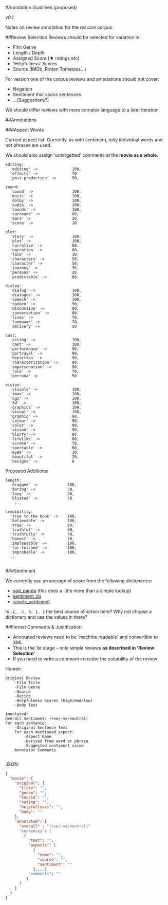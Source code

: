 #Annotation Guidlines (proposed)

*v0.1*

Notes on review annotation for the *rescore* corpus.

##Review Selection
Reviews should be selected for variation in:

* Film Genre
* Length / Depth
* Assigned Score (★ ratings etc)
* 'Helpfulness' Scores
* Source (IMDb, Rotten Tomatoes...)

For version one of the corpus reviews and annotations should not cover:

* Negation
* Sentiment that spans sentences
* ...(Suggestions?)

We should differ reviews with more complex language to a later iteration.

##Annotations

###Aspect Words

Current aspect list. Currently, as with sentiment, only individual words and not phrases are used.

We should also assign 'untargetted' comments at the **movie as a whole.**

```
editing:
  'editing' ->               100,
  'effects' ->               70
  'post production' ->       50,
  
sound:
  'sound' ->                 100,
  'music' ->                 100,
  'dolby' ->                 100,
  'audio' ->                 100,
  'sounds' ->                100,
  'surround' ->              80,
  'ears' ->                  20,
  'score' ->                 10
  
plot:
  'story' ->                 100,
  'plot' ->                  100,
  'narrative' ->             80,
  'narration' ->             80,
  'tale' ->                  30,
  'characters' ->            50,
  'character' ->             50,
  'journey' ->               30,
  'persona' ->               20
  'predictable' ->           80,
  
dialog:
  'dialog' ->                100,
  'dialogue' ->              100,
  'speech' ->                100,
  'spoken' ->                90,
  'discussion' ->            80,
  'conversation' ->          80,
  'lines' ->                 70,
  'language' ->              70,
  'delivery' ->              50
  
cast:
  'acting' ->                100,
  'cast' ->                  100,
  'performance' ->           90,
  'portrayal' ->             90,
  'depiction' ->             90,
  'characterization' ->      90,
  'impersonation' ->         90,
  'role' ->                  70,
  'persona' ->               50
  
vision:
  'visuals' ->               100,
  'imax' ->                  100,
  'cgi' ->                   100,
  '3d' ->                    100,
  'graphics' ->              100,
  'visual' ->                100,
  'graphic' ->               90,
  'colour' ->                90,
  'color' ->                 90,
  'vision' ->                90,
  'blurry' ->                80,
  'lifelike' ->              80,
  'screen' ->                70,
  'spectacle' ->             60,
  'eyes' ->                  30,
  'beautiful' ->             20,
  'designs' ->               8  
```

Proposed Additions:

```
length:
  'dragged' ->             100,
  'boring' ->              50,
  'long' ->                50,
  'bloated' ->             70	
	...
	
credibility:
  'true to the book' ->    100,
  'believable' ->          100,
  'true' ->                80,
  'truthful' ->            80,
  'truthfully' ->          70,
  'honest' ->              70,
  'implausible' ->         100,
  'far-fetched' ->         100,
  'improbable' ->          100,
  ...
  
```

###Sentiment

We currently use an average of score from the following dictionaries:

* [sad_panda](https://github.com/mattThousand/sad_panda/blob/master/lib/sad_panda/emotions/term_polarities.rb) (this does a little more than a simple lookup)
* [sentiment_lib](https://github.com/nzaillian/sentiment_lib/blob/master/lib/sentiment_lib/data/analysis/basic_dict/words.txt)
* [simple_sentiment](https://github.com/jherr/sentiment/blob/master/lib/simple_sentiment/dictionary.rb)

Is `-2, -1, 0, 1, 2` the best course of action here? Why not choose a dictionary and use the values in there?


##Format
Comments & Justification:

* Annotated reviews need to be 'machine readable' and convertible to XML
* This is the 1st stage - only simple reviews **as described in 'Review Selection'**
* If you need to write a comment consider the suitability of the review

Human:

```
Original Review
	-Film Title
	-Film Genre
	-Source
	-Rating
	-Helpfulness Scores (high/med/low)
	-Body Text

Annotated:
Overall Sentiment: (+ve/-ve/neutral)
For each sentence:
	-Original Sentence Text
	For each mentioned aspect:
		-Aspect Name
		-Derived from word or phrase
		-Suggested sentiment value
	Annotator Comments
	
```

JSON:

```json
{
  "movie": {
    "original": {
      "title": "",
      "genre": "",
      "source": "",
      "rating": "",
      "helpfullness": "",
      "body": ""
    },
    "annotated": {
      "overall" : "(+ve/-ve/neutral)"
      "sentences": [
        {
          "text": "",
          "aspects": [
            {
              "name": "",
              "source": "",
              "sentiment": ""
            },...]
          "comments": ""
         }
      ]
    }
  }
}

```
